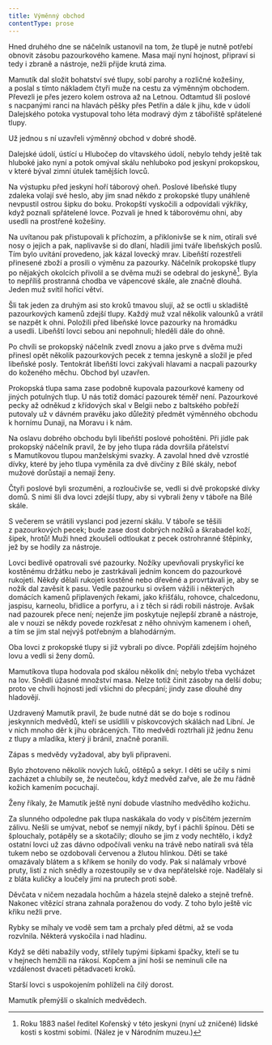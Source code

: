 ```yaml
---
title: Výměnný obchod
contentType: prose
---
```


<section>

Hned druhého dne se náčelník ustanovil na tom, že tlupě je nutně potřebí obnovit zásobu pazourkového kamene. Masa mají nyní hojnost, připraví si tedy i zbraně a nástroje, nežli přijde krutá zima.

Mamutík dal složit bohatství své tlupy, sobí parohy a rozličné kožešiny, a poslal s tímto nákladem čtyři muže na cestu za výměnným obchodem. Převezli je přes jezero kolem ostrova až na Letnou. Odtamtud šli poslové s nacpanými ranci na hlavách pěšky přes Petřín a dále k jihu, kde v údolí Dalejského potoka vystupoval toho léta modravý dým z tábořiště spřátelené tlupy.

Už jednou s ní uzavřeli výměnný obchod v dobré shodě.

Dalejské údolí, ústící u Hlubočep do vltavského údolí, nebylo tehdy ještě tak hluboké jako nyní a potok omýval skálu nehluboko pod jeskyní prokopskou, v které býval zimní útulek tamějších lovců.

Na výstupku před jeskyní hoří táborový oheň. Poslové libeňské tlupy zdaleka volají své heslo, aby jim snad někdo z prokopské tlupy unáhleně nevpustil ostrou šipku do boku. Prokopští vyskočili a odpovídali výkřiky, když poznali spřátelené lovce. Pozvali je hned k táborovému ohni, aby usedli na prostřené kožešiny.

Na uvítanou pak přistupovali k příchozím, a přiklonivše se k nim, otírali své nosy o jejich a pak, naplivavše si do dlaní, hladili jimi tváře libeňských poslů. Tím bylo uvítání provedeno, jak kázal lovecký mrav. Libeňští rozestřeli přinesené zboží a prosili o výměnu za pazourky. Náčelník prokopské tlupy po nějakých okolcích přivolil a se dvěma muži se odebral do jeskyně[^13]. Byla to nepříliš prostranná chodba ve vápencové skále, ale značně dlouhá. Jeden muž svítil hořící větví.

Šli tak jeden za druhým asi sto kroků tmavou slují, až se octli u skladiště pazourkových kamenů zdejší tlupy. Každý muž vzal několik valounků a vrátil se nazpět k ohni. Položili před libeňské lovce pazourky na hromádku a usedli. Libeňští lovci sebou ani nepohnuli; hleděli dále do ohně.

Po chvíli se prokopský náčelník zvedl znovu a jako prve s dvěma muži přinesl opět několik pazourkových pecek z temna jeskyně a složil je před libeňské posly. Tentokrát libeňští lovci zakývali hlavami a nacpali pazourky do koženého měchu. Obchod byl uzavřen.

Prokopská tlupa sama zase podobně kupovala pazourkové kameny od jiných potulných tlup. U nás totiž domácí pazourek téměř není. Pazourkové pecky až odněkud z křídových skal v Belgii nebo z baltského pobřeží putovaly už v dávném pravěku jako důležitý předmět výměnného obchodu k hornímu Dunaji, na Moravu i k nám.

Na oslavu dobrého obchodu byli libeňští poslové pohoštěni. Při jídle pak prokopský náčelník pravil, že by jeho tlupa ráda dovršila přátelství s Mamutíkovou tlupou manželskými svazky. A zavolal hned dvě vzrostlé dívky, které by jeho tlupa vyměnila za dvě dívčiny z Bílé skály, neboť mužové dorůstají a nemají ženy.

Čtyři poslové byli srozuměni, a rozloučivše se, vedli si dvě prokopské dívky domů. S nimi šli dva lovci zdejší tlupy, aby si vybrali ženy v táboře na Bílé skále.

S večerem se vrátili vyslanci pod jezerní skálu. V táboře se těšili z pazourkových pecek; bude zase dost dobrých nožíků a škrabadel koží, šipek, hrotů! Muži hned zkoušeli odtloukat z pecek ostrohranné štěpinky, jež by se hodily za nástroje.

Lovci bedlivě opatrovali své pazourky. Nožíky upevňovali pryskyřicí ke kostěnému držátku nebo je zastrkávali jedním koncem do pazourkové rukojeti. Někdy dělali rukojeti kostěné nebo dřevěné a provrtávali je, aby se nožík dal zavěsit k pasu. Vedle pazourku si ovšem vážili i některých domácích kamenů připlavených řekami, jako křišťálu, rohovce, chalcedonu, jaspisu, karneolu, břidlice a porfyru, a i z těch si rádi robili nástroje. Avšak nad pazourek přece není; nejenže jim poskytuje nejlepší zbraně a nástroje, ale v nouzi se někdy povede rozkřesat z něho ohnivým kamenem i oheň, a tím se jim stal nejvýš potřebným a blahodárným.

Oba lovci z prokopské tlupy si již vybrali po dívce. Popřáli zdejším hojného lovu a vedli si ženy domů.

Mamutíkova tlupa hodovala pod skálou několik dní; nebylo třeba vycházet na lov. Snědli úžasné množství masa. Nelze totiž činit zásoby na delší dobu; proto ve chvíli hojnosti jedí všichni do přecpání; jindy zase dlouhé dny hladovějí.

Uzdravený Mamutík pravil, že bude nutné dát se do boje s rodinou jeskynních medvědů, kteří se usídlili v pískovcových skálách nad Libní. Je v nich mnoho děr k jihu obrácených. Tito medvědi roztrhali již jednu ženu z tlupy a mladíka, který ji bránil, značně poranili.

Zápas s medvědy vyžadoval, aby byli připraveni.

Bylo zhotoveno několik nových luků, oštěpů a sekyr. I děti se učily s nimi zacházet a chlubily se, že neutečou, když medvěd zařve, ale že mu řádně kožich kamením pocuchají.

Ženy říkaly, že Mamutík ještě nyní dobude vlastního medvědího kožichu.

Za slunného odpoledne pak tlupa naskákala do vody v písčitém jezerním zálivu. Nešli se umývat, neboť se nemyjí nikdy, byť i páchli špínou. Děti se šplouchaly, potápěly se a skotačily; dlouho se jim z vody nechtělo, i když ostatní lovci už zas dávno odpočívali venku na trávě nebo natírali svá těla tukem nebo se ozdobovali červenou a žlutou hlinkou. Děti se také omazávaly blátem a s křikem se honily do vody. Pak si nalámaly vrbové pruty, listí z nich snědly a rozestoupily se v dva nepřátelské roje. Nadělaly si z bláta kuličky a loučely jimi na prutech proti sobě.

Děvčata v ničem nezadala hochům a házela stejně daleko a stejně trefně. Nakonec vítězící strana zahnala poraženou do vody. Z toho bylo ještě víc křiku nežli prve.

Rybky se míhaly ve vodě sem tam a prchaly před dětmi, až se voda rozvlnila. Některá vyskočila i nad hladinu.

Když se děti nabažily vody, střílely tupými šipkami špačky, kteří se tu v hejnech hemžili na rákosí. Kopčem a jiní hoši se neminuli cíle na vzdálenost dvaceti pětadvaceti kroků.

Starší lovci s uspokojením pohlíželi na čilý dorost.

Mamutík přemýšlí o skalních medvědech.

</section>

<section>

[^13]: Roku 1883 našel ředitel Kořenský v této jeskyni (nyní už zničené) lidské kosti s kostmi sobími. (Nález je v Národním muzeu.)

</section>
